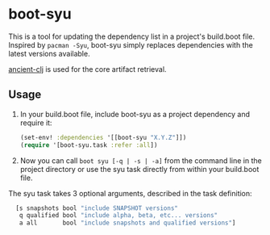 # boot-syu
This is a tool for updating the dependency list in a project's build.boot file. Inspired by ```pacman -Syu```, boot-syu simply replaces dependencies with the latest versions available. 

[ancient-clj](https://github.com/xsc/ancient-clj) is used for the core artifact retrieval.

## Usage
1) In your build.boot file, include boot-syu as a project dependency and require it:
   ```clojure
   (set-env! :dependencies '[[boot-syu "X.Y.Z"]])
   (require '[boot-syu.task :refer :all])
   ```
2) Now you can call ```boot syu [-q | -s | -a]``` from the command line in the project directory or use the syu task directly from within your build.boot file.

The syu task takes 3 optional arguments, described in the task definition:
```clojure
  [s snapshots bool "include SNAPSHOT versions"
   q qualified bool "include alpha, beta, etc... versions"
   a all       bool "include snapshots and qualified versions"]
```
